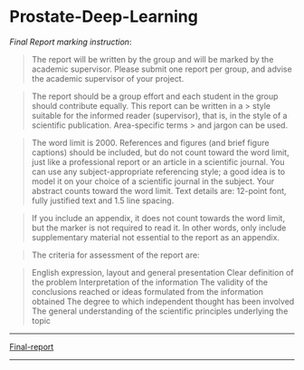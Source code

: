 # Prostate-Deep-Learning


_Final Report marking instruction_:

> The report will be written by the group and will be marked by the academic supervisor. Please submit one report per group, 
> and advise the academic supervisor of your project.

> The report should be a group effort and each student in the group should contribute equally. This report can be written in a > style suitable for the informed reader (supervisor), that is, in the style of a scientific publication. Area-specific terms > and jargon can be used.

> The word limit is 2000. References and figures (and brief figure captions) should be included, but do not count toward the 
> word limit, just like a professional report or an article in a scientific journal. You can use any subject-appropriate 
> referencing style; a good idea is to model it on your choice of a scientific journal in the subject. Your abstract counts 
> toward the word limit. Text details are: 12-point font, fully justified text and 1.5 line spacing. 

> If you include an appendix, it does not count towards the word limit, but the marker is not required to read it. In other 
> words, only include supplementary material not essential to the report as an appendix.

> The criteria for assessment of the report are:

> English expression, layout and general presentation
> Clear definition of the problem
> Interpretation of the information
> The validity of the conclusions reached or ideas formulated from the information obtained
> The degree to which independent thought has been involved
> The general understanding of the scientific principles underlying the topic

***
[Final-report](https://docs.google.com/document/d/1J17MVV7rLbTDQ5K3jzZzv3nALXPTQaqM0yUOXSXAcFc/edit?usp=sharing)
***
